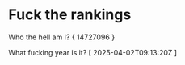 # Fuck the rankings

Who the hell am I?
{ 14727096 }

What fucking year is it?
[ 2025-04-02T09:13:20Z ]
